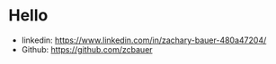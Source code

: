 # Hello
- linkedin: https://www.linkedin.com/in/zachary-bauer-480a47204/
- Github: https://github.com/zcbauer
